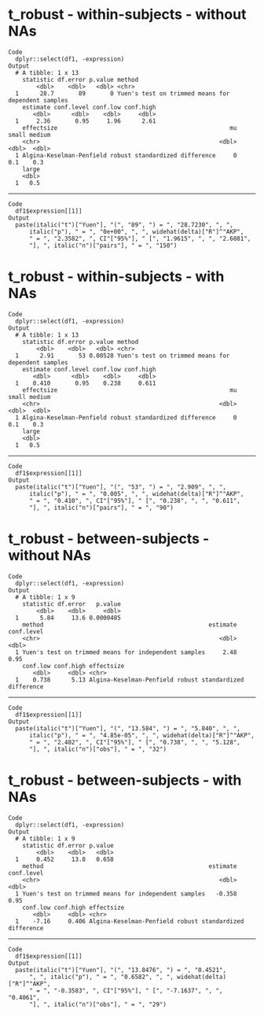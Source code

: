 # t_robust - within-subjects - without NAs

    Code
      dplyr::select(df1, -expression)
    Output
      # A tibble: 1 x 13
        statistic df.error p.value method                                            
            <dbl>    <dbl>   <dbl> <chr>                                             
      1      28.7       89       0 Yuen's test on trimmed means for dependent samples
        estimate conf.level conf.low conf.high
           <dbl>      <dbl>    <dbl>     <dbl>
      1     2.36       0.95     1.96      2.61
        effectsize                                                 mu small medium
        <chr>                                                   <dbl> <dbl>  <dbl>
      1 Algina-Keselman-Penfield robust standardized difference     0   0.1    0.3
        large
        <dbl>
      1   0.5

---

    Code
      df1$expression[[1]]
    Output
      paste(italic("t")["Yuen"], "(", "89", ") = ", "28.7230", ", ", 
          italic("p"), " = ", "0e+00", ", ", widehat(delta)["R"]^"AKP", 
          " = ", "2.3582", ", CI"["95%"], " [", "1.9615", ", ", "2.6081", 
          "], ", italic("n")["pairs"], " = ", "150")

# t_robust - within-subjects - with NAs

    Code
      dplyr::select(df1, -expression)
    Output
      # A tibble: 1 x 13
        statistic df.error p.value method                                            
            <dbl>    <dbl>   <dbl> <chr>                                             
      1      2.91       53 0.00528 Yuen's test on trimmed means for dependent samples
        estimate conf.level conf.low conf.high
           <dbl>      <dbl>    <dbl>     <dbl>
      1    0.410       0.95    0.238     0.611
        effectsize                                                 mu small medium
        <chr>                                                   <dbl> <dbl>  <dbl>
      1 Algina-Keselman-Penfield robust standardized difference     0   0.1    0.3
        large
        <dbl>
      1   0.5

---

    Code
      df1$expression[[1]]
    Output
      paste(italic("t")["Yuen"], "(", "53", ") = ", "2.909", ", ", 
          italic("p"), " = ", "0.005", ", ", widehat(delta)["R"]^"AKP", 
          " = ", "0.410", ", CI"["95%"], " [", "0.238", ", ", "0.611", 
          "], ", italic("n")["pairs"], " = ", "90")

# t_robust - between-subjects - without NAs

    Code
      dplyr::select(df1, -expression)
    Output
      # A tibble: 1 x 9
        statistic df.error   p.value
            <dbl>    <dbl>     <dbl>
      1      5.84     13.6 0.0000485
        method                                               estimate conf.level
        <chr>                                                   <dbl>      <dbl>
      1 Yuen's test on trimmed means for independent samples     2.48       0.95
        conf.low conf.high effectsize                                             
           <dbl>     <dbl> <chr>                                                  
      1    0.738      5.13 Algina-Keselman-Penfield robust standardized difference

---

    Code
      df1$expression[[1]]
    Output
      paste(italic("t")["Yuen"], "(", "13.584", ") = ", "5.840", ", ", 
          italic("p"), " = ", "4.85e-05", ", ", widehat(delta)["R"]^"AKP", 
          " = ", "2.482", ", CI"["95%"], " [", "0.738", ", ", "5.128", 
          "], ", italic("n")["obs"], " = ", "32")

# t_robust - between-subjects - with NAs

    Code
      dplyr::select(df1, -expression)
    Output
      # A tibble: 1 x 9
        statistic df.error p.value
            <dbl>    <dbl>   <dbl>
      1     0.452     13.8   0.658
        method                                               estimate conf.level
        <chr>                                                   <dbl>      <dbl>
      1 Yuen's test on trimmed means for independent samples   -0.358       0.95
        conf.low conf.high effectsize                                             
           <dbl>     <dbl> <chr>                                                  
      1    -7.16     0.406 Algina-Keselman-Penfield robust standardized difference

---

    Code
      df1$expression[[1]]
    Output
      paste(italic("t")["Yuen"], "(", "13.8476", ") = ", "0.4521", 
          ", ", italic("p"), " = ", "0.6582", ", ", widehat(delta)["R"]^"AKP", 
          " = ", "-0.3583", ", CI"["95%"], " [", "-7.1637", ", ", "0.4061", 
          "], ", italic("n")["obs"], " = ", "29")


